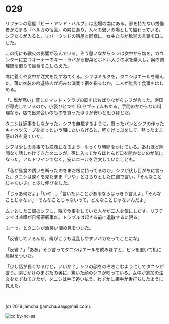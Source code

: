 

# 029

リフテンの宿屋『ビー・アンド・バルブ』は広場の南にある。家を持たない労働者が泊まる『ヘルガの宿舎』の隣にあり，人々の憩いの場として賑わっている。シフたちが入ると，リバーウッドの宿屋と同様に，女中たちが歓迎の言葉を口にした。

この街にも戦火の影響が及んでいる。そう思いながらシフは女中から塩を，カウンターに立つオーナーのキー・ラバから野菜とボトル入りの水を購入し，奥の調理鍋を借りて昼食をこしらえた。

席に着くや女中が注文をたずねてくる。シフはミルクを，タニシはエールを頼んだ。薄い衣装の吟遊詩人が巧みな演奏で宿を彩るなか，二人が無言で食事をはじめる。

「…塩が高い」蒸したマッド・クラブの脚をほおばりながらシフが言った。帝国が専売しているのか，小袋ひとつで 10 セプティムもする。手間のかからない料理なら，店で出来合いのものを買ったほうが安いと思うほどだ。

タニシは返事をしなかった。シフを無視するように，買ったパンとシフの作ったキャベツスープをあっという間にたいらげると，軽くげっぷをして，黙ったまま窓の外を見ていた。

シフは少しの食事でも満腹になるよう，ゆっくり時間をかけている。あれほど隙間なく話しかけてきたタニシが，宿に入ってからほとんど口を開かないのが気になった。アルトワインでなく，安いエールを注文していたことも。

「私が昼食の誘いを断ったのをまだ根に持ってるのか」シフが伏し目がちに言った。タニシは遠くを見たまま「いや」とさらりとした口調で言い，「そんなことじゃないさ」と少し伸びをした。

「じゃあ何だよ」「いや…」「言いたいことがあるならはっきり言えよ」「そんなことじゃない」「そんなことじゃないって，どんなことじゃないんだよ」

ムッとした口調のシフに，隣で食事をしていた人々が二人を気にしだす。リフテンでは喧嘩が日常茶飯事だ。トラブルは起きる前に退散するに限る。

ふーっ，とタニシが酒臭い溜め息をついた。

「反省しているんだ。俺がこうも混乱しやすいバカだってことにな」

「反省？」「ああ」そう言ってタニシはエールを飲みほすと，ビンを置いて机に肩肘をついた。

「少し話が長くなるけど，いいか？」シフの顔をのぞきこむようにしてタニシが言う。閉じかけのまぶたの奥に，驚いた顔のシフが映っている。女中が追加の注文をたずねてきたが，タニシは手で追い払う。わずかに相手が舌打ちしたように見えた。

<br>
<br>
(c) 2019 jamcha (jamcha.aa@gmail.com).

![cc by-nc-sa](https://i.creativecommons.org/l/by-nc-sa/4.0/88x31.png)

